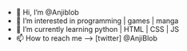 - 👋 Hi, I’m @Anjiblob
- 👀 I’m interested in programming | games | manga
- 🌱 I’m currently learning python | HTML | CSS | JS
- 📫 How to reach me -->  [twitter] @AnjiBlob 

<!---
Anjiblob/Anjiblob is a ✨ special ✨ repository because its `README.md` (this file) appears on your GitHub profile.
You can click the Preview link to take a look at your changes.
--->
